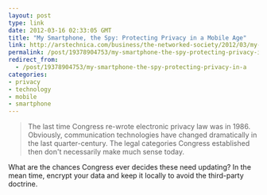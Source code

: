 ```yaml
---
layout: post
type: link
date: 2012-03-16 02:33:05 GMT
title: "My Smartphone, the Spy: Protecting Privacy in a Mobile Age"
link: http://arstechnica.com/business/the-networked-society/2012/03/my-smartphone-the-spy-protecting-privacy-in-a-mobile-age.ars
permalink: /post/19378904753/my-smartphone-the-spy-protecting-privacy-in-a
redirect_from: 
  - /post/19378904753/my-smartphone-the-spy-protecting-privacy-in-a
categories:
- privacy
- technology
- mobile
- smartphone
---
```

<blockquote>The last time Congress re-wrote electronic privacy law was in 1986. Obviously, communication technologies have changed dramatically in the last quarter-century. The legal categories Congress established then don't necessarily make much sense today.</blockquote>
<p>What are the chances Congress ever decides these need updating? In the mean time, encrypt your data and keep it locally to avoid the third-party doctrine.</p>